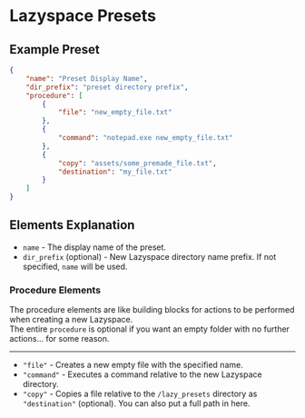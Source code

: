 
# Lazyspace Presets

## Example Preset

```JSON
{
    "name": "Preset Display Name",
    "dir_prefix": "preset directory prefix",
    "procedure": [
        {
            "file": "new_empty_file.txt"
        },
        {
            "command": "notepad.exe new_empty_file.txt"
        },
        {
            "copy": "assets/some_premade_file.txt",
            "destination": "my_file.txt"
        }
    ]
}
```


## Elements Explanation

- `name` - The display name of the preset.
- `dir_prefix` (optional) - New Lazyspace directory name prefix. If not specified, `name` will be used.


### Procedure Elements

The procedure elements are like building blocks for actions to be performed when creating a new Lazyspace.\
The entire `procedure` is optional if you want an empty folder with no further actions... for some reason.

---

- `"file"` - Creates a new empty file with the specified name.
- `"command"` - Executes a command relative to the new Lazyspace directory.
- `"copy"` - Copies a file relative to the `/lazy_presets` directory as `"destination"` (optional). You can also put a full path in here.